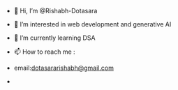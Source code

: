 - 👋 Hi, I’m @Rishabh-Dotasara
- 👀 I’m interested in web development and generative AI
- 🌱 I’m currently learning DSA
  
- 📫 How to reach me :
- email:dotasararishabh@gmail.com
- 

<!---
Rishabh-Dotasara/Rishabh-Dotasara is a ✨ special ✨ repository because its `README.md` (this file) appears on your GitHub profile.
You can click the Preview link to take a look at your changes.
--->
